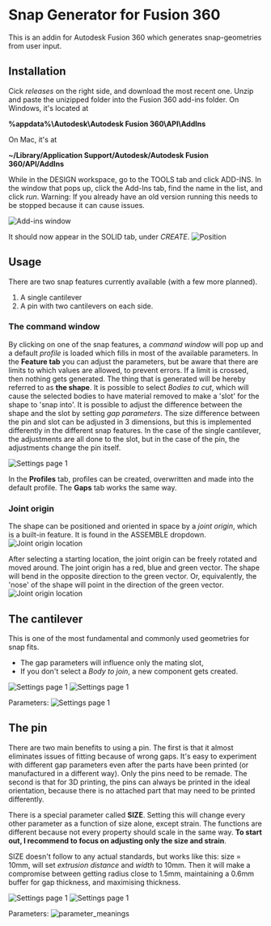 Snap Generator for Fusion 360
============================

This is an addin for Autodesk Fusion 360 which generates snap-geometries from 
user input.


Installation
----
Cick _releases_ on the right side, and download the most recent one. Unzip
and paste the unizipped folder into the Fusion 360 add-ins folder. 
On Windows, it's located at

__%appdata%\Autodesk\Autodesk Fusion 360\API\AddIns__

On Mac, it's at

__~/Library/Application Support/Autodesk/Autodesk Fusion 360/API/AddIns__

While in the DESIGN workspace, go to the TOOLS tab and click
ADD-INS. In the window that pops up, click the Add-Ins tab, find the name
in the list, and click _run_. Warning: If you already have an old version running
this needs to be stopped because it can cause issues.

![Add-ins window](docs/images/addins_list_snap_generator.png)

It should now appear in the SOLID tab, under _CREATE_.
![Position](docs/images/position_in_workspace.png)

Usage
----
There are two snap features currently available (with a few more planned).
1. A single cantilever
2. A pin with two cantilevers on each side.

### The command window
By clicking on one of the snap features, a _command window_ will pop up and a 
default _profile_ is loaded which fills in most of the available parameters.
In the __Feature tab__ you can adjust the parameters, but be aware that there are limits to which 
values are allowed, to prevent errors. If a limit is crossed, then nothing gets
generated. The thing that is generated will be hereby referred to as __the shape__. 
It is possible to select _Bodies to cut_, 
which will cause the selected bodies to have material removed to make a 'slot'
for the shape to 'snap into'. It is possible to adjust the difference between
the shape and the slot by setting _gap parameters_. The size difference between the pin and
slot can be adjusted in 3 dimensions, but this is implemented differently in
the different snap features. In the case of the single cantilever, the adjustments
are all done to the slot, but in the case of the pin, the adjustments change the
pin itself.

![Settings page 1](docs/images/command_window.png)

In the __Profiles__ tab, profiles can be created, overwritten and made into the
default profile. The __Gaps__ tab works the same way.

### Joint origin
The shape can be positioned and oriented in space by a _joint origin_, which
is a built-in feature. It is found in the ASSEMBLE dropdown.
![Joint origin location](docs/images/joint_origin_position.png)

After selecting a starting location, the joint origin can be freely rotated and
moved around. The joint origin has a red, blue and green vector. The shape
will bend in the opposite direction to the green vector. Or, equivalently, the
'nose' of the shape will point in the direction of the green vector.
![Joint origin location](docs/images/joint_origin_direction_illustration.png)



## The cantilever
This is one of the most fundamental and commonly used geometries for snap fits.
* The gap parameters will influence only the mating slot,
* If you don't select a _Body to join_, a new component gets created.


![Settings page 1](docs/images/cantilever_isometric_illustration.png) ![Settings page 1](docs/images/cantilever_settings_1.png)  

Parameters:
![Settings page 1](docs/images/cantilever_drawing.png) 


## The pin
There are two main benefits to using a pin. The first is that it almost 
eliminates issues of fitting because of wrong gaps. It's easy to experiment with
different gap parameters even after the parts have been printed (or manufactured
in a different way). Only the pins need to be remade. The second is that for 3D
printing, the pins can always be printed in the ideal orientation, because
there is no attached part that may need to be printed differently.


There is a special parameter called __SIZE__. Setting this will change every
other parameter as a function of size alone, except strain. The functions are 
different because not every property should scale in the same way. **To start out, 
I recommend to focus on adjusting only the size and strain**.

  
SIZE doesn't follow to any actual standards, but works like this:
  size = 10mm, will set _extrusion distance_ and _width_ to 10mm. Then it will
  make a compromise between getting radius close to 1.5mm, maintaining
  a 0.6mm buffer for gap thickness, and maximising thickness.

![Settings page 1](docs/images/the_pin_isometric_illustration2.png) ![Settings page 1](docs/images/pin_settings_1.png)  


Parameters:
![parameter_meanings](docs/images/cantileverPin_drawing.png)
